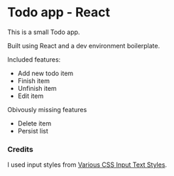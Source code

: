 # Todo app - React
This is a small Todo app.

Built using React and a dev environment boilerplate.

Included features:
- Add new todo item
- Finish item
- Unfinish item
- Edit item

Obivously missing features
- Delete item
- Persist list

### Credits

I used input styles from [Various CSS Input Text Styles](http://callmenick.com/post/various-css-input-text-styles).
